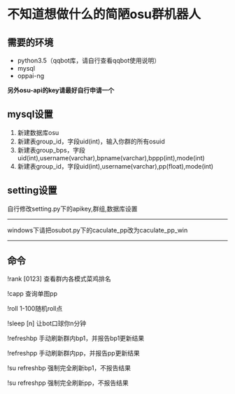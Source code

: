 # 不知道想做什么的简陋osu群机器人 #

## 需要的环境 ##

- python3.5（qqbot库，请自行查看qqbot使用说明）
- mysql
- oppai-ng

**另外osu-api的key请最好自行申请一个**

## mysql设置 ##

1. 新建数据库osu
1. 新建表group_id，字段uid(int)，输入你群的所有osuid
1. 新建表group_bps，字段uid(int),username(varchar),bpname(varchar),bppp(int),mode(int)
1. 新建表group_id，字段uid(int),username(varchar),pp(float),mode(int)

## setting设置 ##

自行修改setting.py下的apikey,群组,数据库设置

----------

windows下请把osubot.py下的caculate_pp改为caculate_pp_win

----------

## 命令 ##

!rank [0123] 查看群内各模式菜鸡排名

!capp 查询单图pp

!roll 1-100随机roll点

!sleep [n] 让bot口球你n分钟

!refreshbp 手动刷新群内bp1，并报告bp1更新结果

!refreshpp 手动刷新群内pp，并报告pp更新结果

!su refreshbp 强制完全刷新bp1，不报告结果

!su refreshpp 强制完全刷新pp，不报告结果
